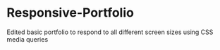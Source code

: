 # Responsive-Portfolio

Edited basic portfolio to respond to all different screen sizes using CSS media queries
